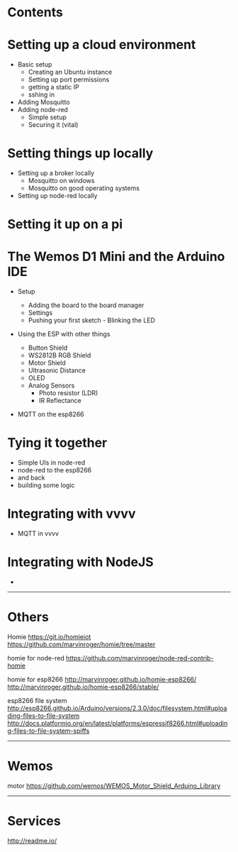 # Contents


# Setting up a cloud environment
+ Basic setup
  + Creating an Ubuntu instance
  + Setting up port permissions
  + getting a static IP
  + sshing in
+ Adding Mosquitto
+ Adding node-red
  + Simple setup
  + Securing it (vital)

# Setting things up locally
+ Setting up a broker locally
  + Mosquitto on windows
  + Mosquitto on good operating systems
+ Setting up node-red locally

# Setting it up on a pi

# The Wemos D1 Mini and the Arduino IDE
+ Setup
  + Adding the board to the board manager
  + Settings
  + Pushing your first sketch - Blinking the LED
+ Using the ESP with other things
  + Button Shield
  + WS2812B RGB Shield
  + Motor Shield
  + Ultrasonic Distance
  + OLED
  + Analog Sensors
    + Photo resistor (LDR)
    + IR Reflectance

+ MQTT on the esp8266

# Tying it together
+ Simple UIs in node-red
+ node-red to the esp8266
+ and back
+ building some logic

# Integrating with vvvv
+ MQTT in vvvv

# Integrating with NodeJS
+  





---

# Others

Homie
https://git.io/homieiot
https://github.com/marvinroger/homie/tree/master

homie for node-red
https://github.com/marvinroger/node-red-contrib-homie

homie for esp8266
http://marvinroger.github.io/homie-esp8266/
http://marvinroger.github.io/homie-esp8266/stable/



esp8266 file system
http://esp8266.github.io/Arduino/versions/2.3.0/doc/filesystem.html#uploading-files-to-file-system
http://docs.platformio.org/en/latest/platforms/espressif8266.html#uploading-files-to-file-system-spiffs


---

# Wemos

motor https://github.com/wemos/WEMOS_Motor_Shield_Arduino_Library

---

# Services

http://readme.io/
